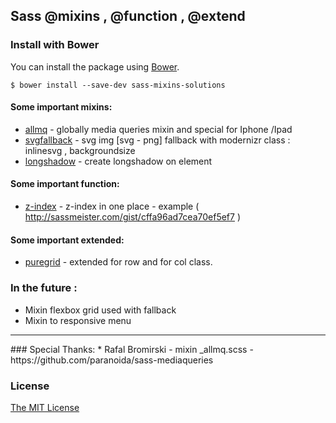 ## Sass @mixins , @function , @extend
### Install with Bower

You can install the package using [Bower](http://bower.io/). 

	$ bower install --save-dev sass-mixins-solutions



#### Some important mixins:
* [allmq](mixins/_allmq.scss) - globally media queries mixin and special for Iphone /Ipad
* [svgfallback](mixins/_svgfallback.scss) - svg img [svg - png] fallback with modernizr class : inlinesvg , backgroundsize
* [longshadow](mixins/_longshadow.scss) - create longshadow on element


#### Some important function:
* [z-index](functions/_z-index.scss) - z-index in one place - example ( http://sassmeister.com/gist/cffa96ad7cea70ef5ef7 )


#### Some important extended:
* [puregrid](extended/_puregrid.scss) - extended for row and for col class.


### In the future :

* Mixin flexbox grid used with fallback
* Mixin to responsive menu

<hr>
### Special Thanks:
* Rafal Bromirski - mixin _allmq.scss - https://github.com/paranoida/sass-mediaqueries

### License

[The MIT License](LICENSE.md)
